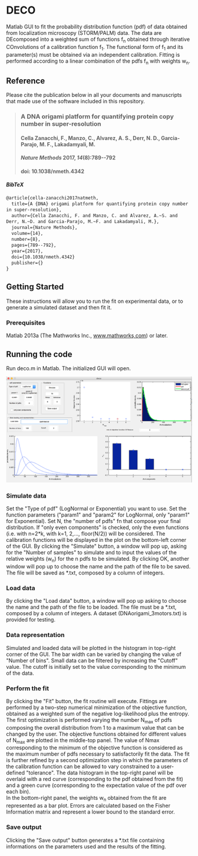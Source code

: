 # DECO
Matlab GUI to fit the probability distribution function (pdf) of data obtained from localization microscopy (STORM/PALM) data. 
The data are DEcomposed into a weighted sum of functions f<sub>n</sub> obtained through iterative COnvolutions of a calibration function f<sub>1</sub>. 
The functional form of f<sub>1</sub> and its parameter(s) must be obtained via an independent calibration. Fitting is performed according to a linear combination of the pdfs f<sub>n</sub> with weights w<sub>n</sub>. 

## Reference
Please cite the publication below in all your documents and manuscripts that made use of the software included in this repository. 

> ### A DNA origami platform for quantifying protein copy number in super-resolution
> #### Cella Zanacchi, F.,  Manzo, C., Alvarez, A. S., Derr, N. D., Garcia-Parajo, M. F., Lakadamyali, M.
> #### *Nature Methods* 2017, *14*(8):789--792
> #### doi: 10.1038/nmeth.4342

#### *BibTeX*
```
@article{cella-zanacchi2017natmeth,
  title={A {DNA} origami platform for quantifying protein copy number in super-resolution},
  author={Cella Zanacchi, F. and Manzo, C. and Alvarez, A.~S. and Derr, N.~D. and Garcia-Parajo, M.~F. and Lakadamyali, M.},
  journal={Nature Methods},
  volume={14},
  number={8},
  pages={789--792},
  year={2017},
  doi={10.1038/nmeth.4342}
  publisher={}
} 
```
## Getting Started
These instructions will allow you to run the fit on experimental data, or to generate a simulated dataset and then fit it.

### Prerequisites
Matlab  2013a (The Mathworks Inc., www.mathworks,com) or later.

## Running the code
Run deco.m in Matlab. The initialized GUI will open. 

!["The DECO GUI"](deco.png)

### Simulate data
Set the "Type of pdf" (LogNormal or Exponential) you want to use. Set the function parameters ("param1" and "param2" for LogNormal, only "param1" for Exponential).
Set N, the "number of pdfs"  fn that compose your final distribution.   If "only even components" is checked, only the even functions (i.e. with n=2*k, with k=1, 2,..., floor(N/2)) will be considered. 
The calibration functions will be displayed in the plot on the bottom-left corner of the GUI.
By clicking the "Simulate" button, a window will pop up, asking for the "Number of samples" to simulate and to input the values of the relative weights (w<sub>n</sub>)  for the n pdfs to be simulated.
By clicking OK, another window will pop up to choose the name and the path of the file to be saved. The file will be saved as *.txt, composed by a column of integers.

### Load data
By clicking the "Load data" button, a window will pop up asking to choose the name and the path of the file to be loaded. The file must be a *.txt, composed by a column of integers.
A dataset (DNAorigami_3motors.txt) is provided for testing.

### Data representation
Simulated and loaded data will be plotted in the histogram in top-right corner of the GUI. The bar width can be varied by changing the value of "Number of bins". 
Small data can be filtered by increasing the "Cutoff" value. The cutoff is initially set to the value corresponding to the minimum of the data.  

### Perform the fit
By clicking the "Fit" button, the fit routine will execute. Fittings are performed by a two-step numerical minimization of the objective function, obtained as a weighted sum of the negative log-likelihood plus the entropy. The first optimization is performed varying the number N<sub>max</sub> of pdfs composing the overall distribution from 1 to a maximum value that can be changed by the user. The objective functions obtained for different values of N<sub>max</sub> are plotted in the middle-top panel. The value of Nmax corresponding to the minimum of the objective function is considered as the maximum number of pdfs necessary to satisfactorily fit the data. The fit is further refined by a second optimization step in which the parameters of the calibration function can be allowed to vary constrained to a user-defined "tolerance". The data histogram in the top-right panel will be overlaid with a red curve (corresponding to the pdf obtained from the fit) and a green curve (corresponding to the expectation value of the pdf over each bin).    
In the bottom-right panel, the weights w<sub>n</sub> obtained from the fit are represented as a bar plot. Errors are calculated based on the Fisher Information matrix and represent a lower bound to the standard error.

### Save output
Clicking the "Save output" button generates a *.txt file containing informations on the parameters used and the results of the fitting.